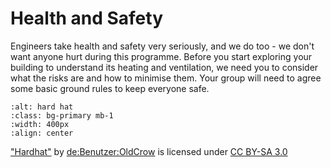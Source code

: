 # Health and Safety 

Engineers take health and safety very seriously, and we do too - we don't want anyone hurt during this programme. Before you start exploring your building to understand its heating and ventilation, we need you to consider what the risks are and how to minimise them.  Your group will need to agree some basic ground rules to keep everyone safe.  


```{image} https://upload.wikimedia.org/wikipedia/commons/thumb/8/88/Schutzhelm.jpg/640px-Schutzhelm.jpg
:alt: hard hat
:class: bg-primary mb-1
:width: 400px
:align: center
```
<a href="https://upload.wikimedia.org/wikipedia/commons/thumb/8/88/Schutzhelm.jpg/640px-Schutzhelm.jpg">"Hardhat"</a> by <a href="https://de.wikipedia.org/wiki/Benutzer:OldCrow">de:Benutzer:OldCrow</a> is licensed under <a href="https://creativecommons.org/licenses/by-sa/3.0/">CC BY-SA 3.0 </a>

